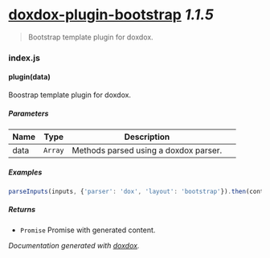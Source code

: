 # [doxdox-plugin-bootstrap](https://github.com/neogeek/doxdox-plugin-bootstrap) *1.1.5*

> Bootstrap template plugin for doxdox.


### index.js


#### plugin(data) 

Boostrap template plugin for doxdox.




##### Parameters

| Name | Type | Description |  |
| ---- | ---- | ----------- | -------- |
| data | `Array`  | Methods parsed using a doxdox parser. | &nbsp; |




##### Examples

```javascript
parseInputs(inputs, {'parser': 'dox', 'layout': 'bootstrap'}).then(content => console.log(content));
```


##### Returns


- `Promise`  Promise with generated content.




*Documentation generated with [doxdox](https://github.com/neogeek/doxdox).*
